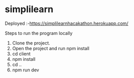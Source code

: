 # simplilearn

Deployed :-https://simplilearnhacakathon.herokuapp.com/

Steps to run the program locally

1. Clone the project.
2. Open the project and run npm install
3. cd client
4. npm install
5. cd ..
6. npm run dev
